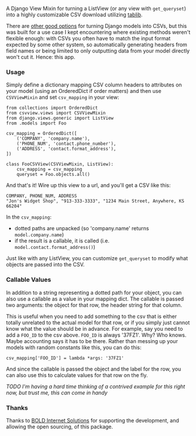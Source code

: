 A Django View Mixin for turning a ListView (or any view with `get_queryset`) into a highly customizable CSV download utilizing [tablib][].

There are [other good options][option] for turning Django models into CSVs, but this was built for a use case I kept encountering where existing methods weren't flexible enough: with CSVs you often have to match the input format expected by some other system, so automatically generating headers from field names or being limited to only outputting data from your model directly won't cut it. Hence: this app.

### Usage

Simply define a dictionary mapping CSV column headers to attributes on your model (using an OrderedDict if order matters) and then use `CSVViewMixin` and set `csv_mapping` in your view:

    from collections import OrderedDict
    from csvview.views import CSVViewMixin
    from django.views.generic import ListView
    from .models import Foo

    csv_mapping = OrderedDict([
        ('COMPANY', 'company.name'),   
        ('PHONE_NUM', 'contact.phone_number'),
        ('ADDRESS', 'contact.format_address'),
    ])

    class FooCSVView(CSVViewMixin, ListView):
        csv_mapping = csv_mapping
        queryset = Foo.objects.all()

And that's it! Wire up this view to a url, and you'll get a CSV like this:

    COMPANY, PHONE_NUM, ADDRESS
    "Jon's Widget Shop", "913-333-3333", "1234 Main Street, Anywhere, KS 66204"

In the `csv_mapping`: 

- dotted paths are unpacked (so 'company.name' returns `model.company.name`)
- if the result is a callable, it is called (i.e. `model.contact.format_address()`)

Just like with any ListView, you can customize `get_queryset` to modify what objects are passed into the CSV.

### Callable Values

In addition to a string representing a dotted path for your object, you can also use a callable as a value in your mapping dict. The callable is passed two arguments: the object for that row, the header string for that column. 

This is useful when you need to add something to the csv that is either totally unrelated to the actual model for that row, or if you simply just cannot know what the value should be in advance. For example, say you need to add a `FOO_ID` to the csv above. `FOO_ID` is always '37FZ1'. Why? Who knows. Maybe accounting says it has to be there. Rather than messing up your models with random constants like this, you can do this:

    csv_mapping['FOO_ID'] = lambda *args: '37FZ1'

And since the callable is passed the object and the label for the row, you can also use this to calculate values for that row on the fly. 

*TODO I'm having a hard time thinking of a contrived example for this right now, but trust me, this can come in handy*


[tablib]: http://python-tablib.org
[option]: https://github.com/joshourisman/django-tablib


### Thanks

Thanks to [BOLD Internet Solutions][bold] for supporting the development, and allowing the open sourcing, of this package.

[bold]: http://www.bold-is.com/
